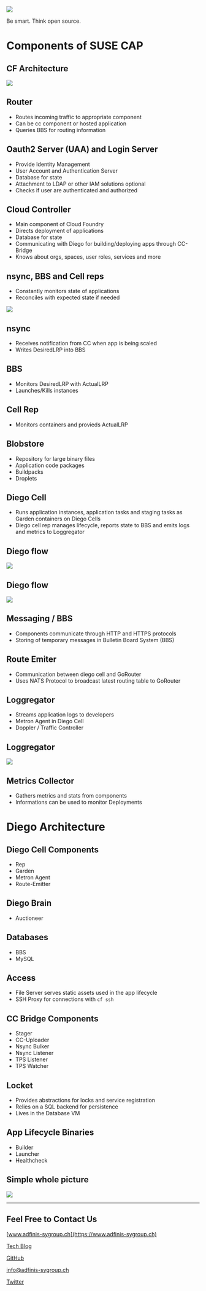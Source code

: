 ![](static/adfinis_sygroup_logo.png)

Be smart. Think open source.

# Components of SUSE CAP 

## CF Architecture

![](static/cf-architecture.png)

## Router

* Routes incoming traffic to appropriate component
* Can be cc component or hosted application
* Queries BBS for routing information

## Oauth2 Server (UAA) and Login Server

* Provide Identity Management
* User Account and Authentication Server
* Database for state
* Attachment to LDAP or other IAM solutions optional
* Checks if user are authenticated and authorized

## Cloud Controller 

* Main component of Cloud Foundry
* Directs deployment of applications
* Database for state
* Communicating with Diego for building/deploying apps through CC-Bridge
* Knows about orgs, spaces, user roles, services and more

## nsync, BBS and Cell reps

* Constantly monitors state of applications 
* Reconciles with expected state if needed

![](static/app-monitor-sync-diego.png)

## nsync

* Receives notification from CC when app is being scaled
* Writes DesiredLRP into BBS

## BBS

* Monitors DesiredLRP with ActualLRP
* Launches/Kills instances 

## Cell Rep

* Monitors containers and provieds ActualLRP

## Blobstore

* Repository for large binary files
* Application code packages
* Buildpacks
* Droplets

## Diego Cell

* Runs application instances, application tasks and staging tasks as Garden containers on Diego Cells
* Diego cell rep manages lifecycle, reports state to BBS and emits logs and metrics to Loggregator

## Diego flow

![](static/app_push_flow_diagram_diego.png)

## Diego flow

![](static/diego-flow.png)

## Messaging / BBS

* Components communicate through HTTP and HTTPS protocols 
* Storing of temporary messages in Bulletin Board System (BBS)

## Route Emiter

* Communication between diego cell and GoRouter
* Uses NATS Protocol to broadcast latest routing table to GoRouter

## Loggregator

* Streams application logs to developers
* Metron Agent in Diego Cell
* Doppler / Traffic Controller

## Loggregator

![](static/loggregator.png)

## Metrics Collector

* Gathers metrics and stats from components
* Informations can be used to monitor Deployments

# Diego Architecture

## Diego Cell Components

* Rep
* Garden
* Metron Agent
* Route-Emitter

## Diego Brain

* Auctioneer

## Databases

* BBS
* MySQL

## Access

* File Server serves static assets used in the app lifecycle
* SSH Proxy for connections with `cf ssh`

##  CC Bridge Components

* Stager
* CC-Uploader
* Nsync Bulker
* Nsync Listener
* TPS Listener
* TPS Watcher

## Locket

* Provides abstractions for locks and service registration
* Relies on a SQL backend for persistence
* Lives in the Database VM

## App Lifecycle Binaries

* Builder
* Launcher
* Healthcheck


## Simple whole picture

![](static/whole_picture.png)

--- 

## Feel Free to Contact Us

[www.adfinis-sygroup.ch](https://www.adfinis-sygroup.ch)

[Tech Blog](https://www.adfinis-sygroup.ch/blog)

[GitHub](https://github.com/adfinis-sygroup)

<info@adfinis-sygroup.ch>

[Twitter](https://twitter.com/adfinissygroup)
